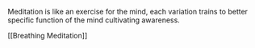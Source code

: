 Meditation is like an exercise for the mind, each variation trains to better specific function of the mind cultivating awareness.

[[Breathing Meditation]]